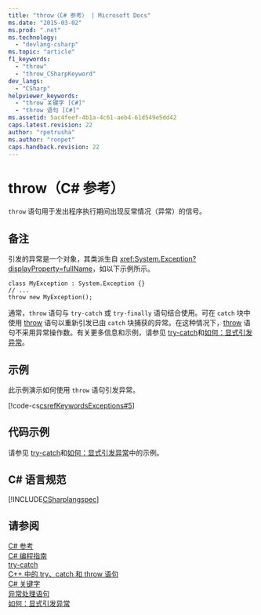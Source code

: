```yaml
---
title: "throw（C# 参考） | Microsoft Docs"
ms.date: "2015-03-02"
ms.prod: ".net"
ms.technology: 
  - "devlang-csharp"
ms.topic: "article"
f1_keywords: 
  - "throw"
  - "throw_CSharpKeyword"
dev_langs: 
  - "CSharp"
helpviewer_keywords: 
  - "throw 关键字 [C#]"
  - "throw 语句 [C#]"
ms.assetid: 5ac4feef-4b1a-4c61-aeb4-61d549e5dd42
caps.latest.revision: 22
author: "rpetrusha"
ms.author: "ronpet"
caps.handback.revision: 22
---
```

# throw（C# 参考）
`throw` 语句用于发出程序执行期间出现反常情况（异常）的信号。  
  
## 备注  
 引发的异常是一个对象，其类派生自 <xref:System.Exception?displayProperty=fullName>，如以下示例所示。  
  
```  
class MyException : System.Exception {}  
// ...  
throw new MyException();  
```  
  
 通常，`throw` 语句与 `try-catch` 或 `try-finally` 语句结合使用。可在 `catch` 块中使用 [throw](../../../csharp/language-reference/keywords/throw.md) 语句以重新引发已由 `catch` 块捕获的异常。在这种情况下，[throw](../../../csharp/language-reference/keywords/throw.md) 语句不采用异常操作数。有关更多信息和示例，请参见 [try\-catch](../../../csharp/language-reference/keywords/try-catch.md)和[如何：显式引发异常](../Topic/How%20to:%20Explicitly%20Throw%20Exceptions.md)。  
  
## 示例  
 此示例演示如何使用 `throw` 语句引发异常。  
  
 [!code-cs[csrefKeywordsExceptions#5](../../../csharp/language-reference/keywords/codesnippet/csharp/throw_1.cs)]  
  
## 代码示例  
 请参见 [try\-catch](../../../csharp/language-reference/keywords/try-catch.md)和[如何：显式引发异常](../Topic/How%20to:%20Explicitly%20Throw%20Exceptions.md)中的示例。  
  
## C\# 语言规范  
 [!INCLUDE[CSharplangspec](../../../csharp/language-reference/keywords/includes/csharplangspec-md.md)]  
  
## 请参阅  
 [C\# 参考](../../../csharp/language-reference/index.md)   
 [C\# 编程指南](../../../csharp/programming-guide/index.md)   
 [try\-catch](../../../csharp/language-reference/keywords/try-catch.md)   
 [C\+\+ 中的 try、catch 和 throw 语句](../../../csharp/language-reference/keywords/try-catch.md)   
 [C\# 关键字](../../../csharp/language-reference/keywords/index.md)   
 [异常处理语句](../../../csharp/language-reference/keywords/exception-handling-statements.md)   
 [如何：显式引发异常](../Topic/How%20to:%20Explicitly%20Throw%20Exceptions.md)